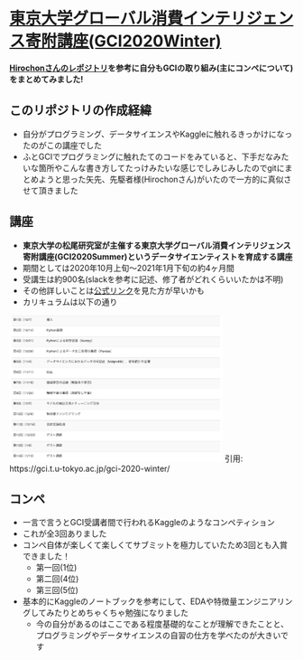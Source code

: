 # [東京大学グローバル消費インテリジェンス寄附講座(GCI2020Winter)](https://gci.t.u-tokyo.ac.jp/gci-2020-winter/)

**[Hirochonさんのレポジトリ](https://github.com/Hirochon/GCI2020-Summer/)を参考に自分もGCIの取り組み(主にコンペについて)をまとめてみました!**

## このリポジトリの作成経緯
- 自分がプログラミング、データサイエンスやKaggleに触れるきっかけになったのがこの講座でした
- ふとGCIでプログラミングに触れたてのコードをみていると、下手だなみたいな箇所やこんな書き方してたっけみたいな感じでしみじみしたのでgitにまとめようと思った矢先、先駆者様(Hirochonさん)がいたので一方的に真似させて頂きました

## 講座

- **東京大学の松尾研究室が主催する東京大学グローバル消費インテリジェンス寄附講座(GCI2020Summer)**という**データサイエンティストを育成する講座**
- 期間としては2020年10月上旬〜2021年1月下旬の約4ヶ月間
- 受講生は約900名(slackを参考に記述、修了者がどれくらいいたかは不明)
- その他詳しいことは[公式リンク](https://gci.t.u-tokyo.ac.jp/gci-2020-winter/)を見た方が早いかも
- カリキュラムは以下の通り

<img src="resources/GCI2020-Winter-カリキュラム.png" width="75%">
引用: https://gci.t.u-tokyo.ac.jp/gci-2020-winter/


## コンペ
- 一言で言うとGCI受講者間で行われるKaggleのようなコンペティション
- これが全3回ありました
- コンペ自体が楽しくて楽しくてサブミットを極力していたため3回とも入賞できました！
  - 第一回(1位) 
  - 第二回(4位)
  - 第三回(5位)
- 基本的にKaggleのノートブックを参考にして、EDAや特徴量エンジニアリングしてみたりとめちゃくちゃ勉強になりました
  - 今の自分があるのはここである程度基礎的なことが理解できたことと、プログラミングやデータサイエンスの自習の仕方を学べたのが大きいです
